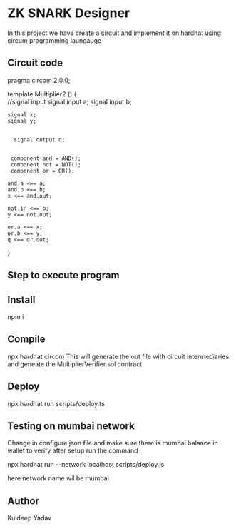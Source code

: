
# ZK SNARK Designer
In this project we have create a circuit and implement it on hardhat using circum programming laungauge






## Circuit code
pragma circom 2.0.0;

template Multiplier2 () {  
   //signal input
   signal input a;
   signal input b;
   
  
    signal x;
    signal y;
    

      signal output q;
  
    
     component and = AND();
     component not = NOT();
     component or = OR();

    and.a <== a;
    and.b <== b;
    x <== and.out;

    not.in <== b;
    y <== not.out;

    or.a <== x;
    or.b <== y;
    q <== or.out;

   
   


   
}

## Step to execute program
## Install

npm i
## Compile 
npx hardhat circom This will generate the out file with circuit intermediaries and geneate the MultiplierVerifier.sol contract
## Deploy
npx hardhat run scripts/deploy.ts

## Testing on mumbai network
Change in configure.json file and make sure there is mumbai balance in wallet to verify after setup run the command

npx hardhat run --network localhost scripts/deploy.js

here network name wil be mumbai
## Author
Kuldeep Yadav